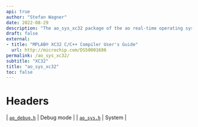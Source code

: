 ```yaml
---
api: true
author: "Stefan Wagner"
date: 2022-08-29
description: "The ao_sys_xc32 package of the ao real-time operating system."
draft: false
external:
- title: "MPLAB® XC32 C/C++ Compiler User's Guide"
  url: http://microchip.com/DS50001686
permalink: /ao_sys_xc32/ 
subtitle: "XC32"
title: "ao_sys_xc32"
toc: false
---
```


# Headers

| [`ao_debug.h`](ao_debug.h.md) | Debug mode |
| [`ao_sys.h`](ao_sys.h.md) | System |
